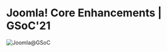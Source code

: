 #  Joomla! Core Enhancements | GSoC'21 

![Joomla@GSoC](https://community.joomla.org/images/blogs/2021/GSoC-CJO-Blogpost-Students-2021-Feature-enhancement-Yatharth-Vyas.png)

<br>


